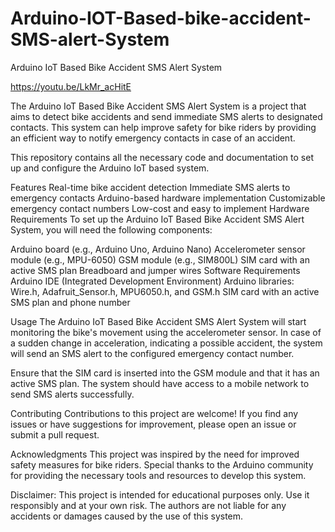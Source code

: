 # Arduino-IOT-Based-bike-accident-SMS-alert-System
Arduino IoT Based Bike Accident SMS Alert System

https://youtu.be/LkMr_acHitE

The Arduino IoT Based Bike Accident SMS Alert System is a project that aims to detect bike accidents and send immediate SMS alerts to designated contacts. This system can help improve safety for bike riders by providing an efficient way to notify emergency contacts in case of an accident.

This repository contains all the necessary code and documentation to set up and configure the Arduino IoT based system.

Features
Real-time bike accident detection
Immediate SMS alerts to emergency contacts
Arduino-based hardware implementation
Customizable emergency contact numbers
Low-cost and easy to implement
Hardware Requirements
To set up the Arduino IoT Based Bike Accident SMS Alert System, you will need the following components:

Arduino board (e.g., Arduino Uno, Arduino Nano)
Accelerometer sensor module (e.g., MPU-6050)
GSM module (e.g., SIM800L)
SIM card with an active SMS plan
Breadboard and jumper wires
Software Requirements
Arduino IDE (Integrated Development Environment)
Arduino libraries: Wire.h, Adafruit_Sensor.h, MPU6050.h, and GSM.h
SIM card with an active SMS plan and phone number

Usage
The Arduino IoT Based Bike Accident SMS Alert System will start monitoring the bike's movement using the accelerometer sensor. In case of a sudden change in acceleration, indicating a possible accident, the system will send an SMS alert to the configured emergency contact number.

Ensure that the SIM card is inserted into the GSM module and that it has an active SMS plan. The system should have access to a mobile network to send SMS alerts successfully.

Contributing
Contributions to this project are welcome! If you find any issues or have suggestions for improvement, please open an issue or submit a pull request.

Acknowledgments
This project was inspired by the need for improved safety measures for bike riders. Special thanks to the Arduino community for providing the necessary tools and resources to develop this system.

Disclaimer: This project is intended for educational purposes only. Use it responsibly and at your own risk. The authors are not liable for any accidents or damages caused by the use of this system.
